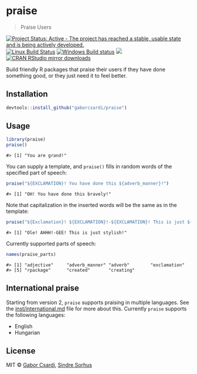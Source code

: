 


# praise

> Praise Users

[![Project Status: Active - The project has reached a stable, usable state and is being actively developed.](http://www.repostatus.org/badges/latest/active.svg)](http://www.repostatus.org/#active)
[![Linux Build Status](https://travis-ci.org/gaborcsardi/praise.svg?branch=master)](https://travis-ci.org/gaborcsardi/praise)
[![Windows Build status](https://ci.appveyor.com/api/projects/status/github/gaborcsardi/praise?svg=true)](https://ci.appveyor.com/project/gaborcsardi/praise)
[![](http://www.r-pkg.org/badges/version/praise)](http://www.r-pkg.org/pkg/praise)
[![CRAN RStudio mirror downloads](http://cranlogs.r-pkg.org/badges/praise)](http://www.r-pkg.org/pkg/praise)


Build friendly R packages that praise their users if they have
done something good, or they just need it to feel better.

## Installation


```r
devtools::install_github("gaborcsardi/praise")
```

## Usage


```r
library(praise)
praise()
```

```
#> [1] "You are grand!"
```

You can supply a template, and `praise()` fills in random words of the specified
part of speech:


```r
praise("${EXCLAMATION}! You have done this ${adverb_manner}!")
```

```
#> [1] "OH! You have done this bravely!"
```

Note that capitalization in the inserted words will be the same as in the template:


```r
praise("${Exclamation}! ${EXCLAMATION}!-${EXCLAMATION}! This is just ${adjective}!")
```

```
#> [1] "Ole! AHHH!-GEE! This is just stylish!"
```

Currently supported parts of speech:


```r
names(praise_parts)
```

```
#> [1] "adjective"     "adverb_manner" "adverb"        "exclamation"  
#> [5] "rpackage"      "created"       "creating"
```

## International praise

Starting from version 2, `praise` supports praising in multiple languages. See the [inst/international.md](inst/international.md) file for more about this. Currently `praise` supports the following languages:

* English
* Hungarian

## License

MIT © [Gabor Csardi](https://github.com/gaborcsardi), [Sindre Sorhus](http://sindresorhus.com)
